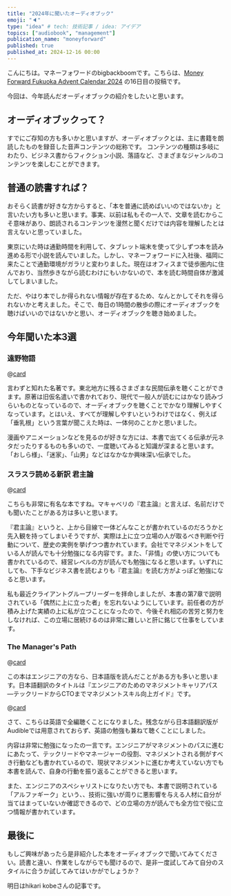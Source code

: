 ```yaml
---
title: "2024年に聞いたオーディオブック"
emoji: "🔈"
type: "idea" # tech: 技術記事 / idea: アイデア
topics: ["audiobook", "management"]
publication_name: "moneyforward"
published: true
published_at: 2024-12-16 00:00
---
```


こんにちは。マネーフォワードのbigbackboomです。こちらは、[Money Forward Fukuoka Advent Calendar 2024](https://adventar.org/calendars/10009) の16日目の投稿です。

今回は、今年読んだオーディオブックの紹介をしたいと思います。


## オーディオブックって？
すでにご存知の方も多いかと思いますが、オーディオブックとは、主に書籍を朗読したものを録音した音声コンテンツの総称です。
コンテンツの種類は多岐にわたり、ビジネス書からフィクション小説、落語など、さまざまなジャンルのコンテンツを楽しむことができます。


## 普通の読書すれば？
おそらく読書が好きな方からすると、「本を普通に読めばいいのではないか」と言いたい方も多いと思います。事実、以前は私もその一人で、文章を読むからこそ意味があり、朗読されるコンテンツを漫然と聞くだけでは内容を理解したとは言えないと思っていました。

東京にいた時は通勤時間を利用して、タブレット端末を使って少しずつ本を読み進める形で小説を読んでいました。しかし、マネーフォワードに入社後、福岡に来たことで通勤環境がガラリと変わりました。現在はオフィスまで徒歩圏内に住んでおり、当然歩きながら読むわけにもいかないので、本を読む時間自体が激減してしまいました。

ただ、やはり本でしか得られない情報が存在するため、なんとかしてそれを得られないかと考えました。そこで、毎日の1時間の散歩の際にオーディオブックを聴けばいいのではないかと思い、オーディオブックを聴き始めました。

## 今年聞いた本3選

### 遠野物語

@[card](https://www.audible.co.jp/pd/%E9%81%A0%E9%87%8E%E7%89%A9%E8%AA%9E-%E3%82%AA%E3%83%BC%E3%83%87%E3%82%A3%E3%82%AA%E3%83%96%E3%83%83%E3%82%AF/B00ZHQ3WWA?eac_link=HwYfQGquB4br&ref=web_search_eac_asin_1&eac_selected_type=asin&eac_selected=B00ZHQ3WWA&qid=4PgqbOmZKH&eac_id=358-2146855-5014751_4PgqbOmZKH&sr=1-1)

言わずと知れた名著です。東北地方に残るさまざまな民間伝承を聴くことができます。原著は旧仮名遣いで書かれており、現代で一般人が読むにはかなり読みづらいものとなっているので、オーディオブックを聴くことでかなり理解しやすくなっています。とはいえ、すべてが理解しやすいというわけではなく、例えば「垂乳根」という言葉が聞こえた時は、一体何のことかと思いました。

漫画やアニメーションなどを見るのが好きな方には、本書で出てくる伝承が元ネタだったりするものも多いので、一度聴いてみると知識が深まると思います。「おしら様」、「迷家」、「山男」などはなかなか興味深い伝承でした。

### スラスラ読める新訳 君主論

@[card](https://www.audible.co.jp/pd/%E3%81%99%E3%82%89%E3%81%99%E3%82%89%E8%AA%AD%E3%82%81%E3%82%8B%E6%96%B0%E8%A8%B3%E3%80%80%E5%90%9B%E4%B8%BB%E8%AB%96-%E3%82%AA%E3%83%BC%E3%83%87%E3%82%A3%E3%82%AA%E3%83%96%E3%83%83%E3%82%AF/B0C1F3DDXL?qid=1734162237&sr=1-1&ref_pageloadid=not_applicable&pf_rd_p=051ed80d-7075-4d26-8156-6887bfda8699&pf_rd_r=TM9ZWBTEFBD5K1K93Y82&plink=BRdTXwIIKhAkTpHW&pageLoadId=O29vCuEcviiIlJMT&creativeId=c268f6e0-1726-4b9a-b0bc-86e06ad44ad2&ref=a_search_c3_lProduct_1_1)

こちらも非常に有名な本ですね。マキャベリの『君主論』と言えば、名前だけでも聞いたことがある方は多いと思います。

『君主論』というと、上から目線で一体どんなことが書かれているのだろうかと先入観を持ってしまいそうですが、実際は上に立つ立場の人が取るべき判断や行動について、歴史の実例を挙げつつ書かれています。会社でマネジメントをしている人が読んでも十分勉強になる内容です。また、「非情」の使い方についても書かれているので、経営レベルの方が読んでも勉強になると思います。いずれにしても、下手なビジネス書を読むよりも『君主論』を読む方がよっぽど勉強になると思います。

私も最近クライアントグループリーダーを拝命しましたが、本書の第7章で説明されている「偶然に上に立った者」を忘れないようにしています。前任者の方が積み上げた実績の上に私が立つことになったので、今後それ相応の苦労と努力をしなければ、この立場に居続けるのは非常に難しいと肝に銘じて仕事をしています。


### The Manager's Path

@[card](https://www.audible.co.jp/pd/The-Managers-Path-%E3%82%AA%E3%83%BC%E3%83%87%E3%82%A3%E3%82%AA%E3%83%96%E3%83%83%E3%82%AF/1452652171?eac_link=c2ChbaSwDrZB&ref=web_search_eac_asin_2&eac_selected_type=asin&eac_selected=1452652171&qid=N84U03iGxW&eac_id=358-2146855-5014751_N84U03iGxW&sr=1-2)

この本はエンジニアの方なら、日本語版を読んだことがある方も多いと思います。日本語翻訳のタイトルは『エンジニアのためのマネジメントキャリアパス ―テックリードからCTOまでマネジメントスキル向上ガイド』です。

@[card](https://www.amazon.co.jp/%E3%82%A8%E3%83%B3%E3%82%B8%E3%83%8B%E3%82%A2%E3%81%AE%E3%81%9F%E3%82%81%E3%81%AE%E3%83%9E%E3%83%8D%E3%82%B8%E3%83%A1%E3%83%B3%E3%83%88%E3%82%AD%E3%83%A3%E3%83%AA%E3%82%A2%E3%83%91%E3%82%B9-%E2%80%95%E3%83%86%E3%83%83%E3%82%AF%E3%83%AA%E3%83%BC%E3%83%89%E3%81%8B%E3%82%89CTO%E3%81%BE%E3%81%A7%E3%83%9E%E3%83%8D%E3%82%B8%E3%83%A1%E3%83%B3%E3%83%88%E3%82%B9%E3%82%AD%E3%83%AB%E5%90%91%E4%B8%8A%E3%82%AC%E3%82%A4%E3%83%89-Camille-Fournier/dp/4873118484/ref=sr_1_3?__mk_ja_JP=%E3%82%AB%E3%82%BF%E3%82%AB%E3%83%8A&crid=24NOJYOCX5NBQ&dib=eyJ2IjoiMSJ9.2Es0LRyKmoGSxVoDkfmFwK77UjSx2J87b5uTPvDTKSXfrsiTN5BaRo-CBaWaFNfdzDqzJ8fyWdYtuQIRX-1neuQiiHBIwu7-EdeksGGOPcfxgNhlp14yiagDoqBqk4hSvkOCjbBdjlxp2HOSGZ64-jUule_1cL1IeLWKZGjUG7DwF-5-KZyefVkdC3ZBzhAoNMSK5BmtsdsAiM_M01FIPBudYq55if8aRK59R1d8kOIkXqQlJlZAKHCTI0KdkhbiiU5X_7AogwdqKMuynfzCzA.H3zuWszFui_HpUYeNiBZIrOJi4fqlUNk1i0X_rKb-U4&dib_tag=se&keywords=Camille+Fournier&qid=1734163536&s=amazon-devices&sprefix=camille+fournier+%2Camazon-devices%2C139&sr=1-3)

さて、こちらは英語で全編聴くことになりました。残念ながら日本語翻訳版がAudibleでは用意されておらず、英語の勉強も兼ねて聴くことにしました。

内容は非常に勉強になったの一言です。エンジニアがマネジメントのパスに進むにあたって、テックリードやマネージャーの役割、マネジメントされる側がすべき行動なども書かれているので、現状マネジメントに進むか考えていない方でも本書を読んで、自身の行動を振り返ることができると思います。

また、エンジニアのスペシャリストになりたい方でも、本書で説明されている「アルファギーク」という、、技術に強いが周りに悪影響を与える人材に自分が当てはまっていないか確認できるので、どの立場の方が読んでも全方位で役に立つ情報が書かれています。

## 最後に

もしご興味があったら是非紹介した本をオーディオブックで聞いてみてください。読書と違い、作業をしながらでも聞けるので、是非一度試してみて自分のスタイルに合うか試してみてはいかがでしょうか？

明日はhikari kobeさんの記事です。

